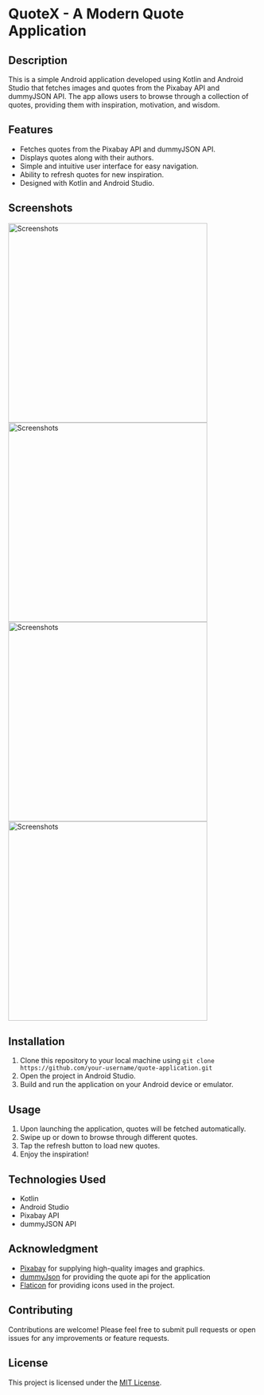 # QuoteX - A Modern Quote Application

## Description
This is a simple Android application developed using Kotlin and Android Studio that fetches images and quotes from the Pixabay API and dummyJSON API. The app allows users to browse through a collection of quotes, providing them with inspiration, motivation, and wisdom.

## Features
- Fetches quotes from the Pixabay API and dummyJSON API.
- Displays quotes along with their authors.
- Simple and intuitive user interface for easy navigation.
- Ability to refresh quotes for new inspiration.
- Designed with Kotlin and Android Studio.

## Screenshots

<img src="/app/screenshot/1.jpeg" alt=" Screenshots" width= 400>
<img src="/app/screenshot/2.jpeg" alt=" Screenshots" width= 400>
<img src="/app/screenshot/3.jpeg" alt=" Screenshots" width= 400>
<img src="/app/screenshot/4.jpeg" alt=" Screenshots" width= 400>

## Installation
1. Clone this repository to your local machine using `git clone https://github.com/your-username/quote-application.git`
2. Open the project in Android Studio.
3. Build and run the application on your Android device or emulator.

## Usage
1. Upon launching the application, quotes will be fetched automatically.
2. Swipe up or down to browse through different quotes.
3. Tap the refresh button to load new quotes.
4. Enjoy the inspiration!

## Technologies Used
- Kotlin
- Android Studio
- Pixabay API
- dummyJSON API

## Acknowledgment
- [Pixabay](https://www.pixabay.com) for supplying high-quality images and graphics.
- [dummyJson](https://dummyjson.com) for providing the quote api for the application
- [Flaticon](https://www.flaticon.com) for providing icons used in the project.

## Contributing
Contributions are welcome! Please feel free to submit pull requests or open issues for any improvements or feature requests.

## License
This project is licensed under the [MIT License](https://opensource.org/license/MIT).
